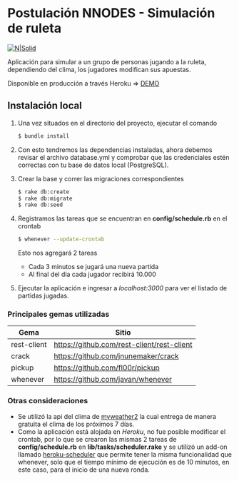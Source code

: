 # Postulación NNODES - Simulación de ruleta

[![N|Solid](https://scontent.fsst1-1.fna.fbcdn.net/v/t1.0-9/18520009_290517828038103_7385027949880136848_n.jpg?oh=c7447bf7c361d6ded59ae458299aba6b&oe=59AE6423)](#)

Aplicación para simular a un grupo de personas jugando a la ruleta, dependiendo del clima, los jugadores modifican sus apuestas.

Disponible en producción a través Heroku => [DEMO](https://roulette-app-nnodes.herokuapp.com/)

 ## Instalación local

1. Una vez situados en el directorio del proyecto, ejecutar el comando

    ```sh
    $ bundle install
    ```
2. Con esto tendremos las dependencias instaladas, ahora debemos revisar el archivo database.yml y comprobar que las credenciales estén correctas con tu base de datos local (PostgreSQL).
3. Crear la base y correr las migraciones correspondientes
    ```sh
    $ rake db:create
    $ rake db:migrate
    $ rake db:seed
    ```

4. Registramos las tareas que se encuentran en **config/schedule.rb** en el crontab
    ```sh
    $ whenever --update-crontab
    ```
    Esto nos agregará 2 tareas
    - Cada 3 minutos se jugará una nueva partida
    - Al final del día cada jugador recibirá 10.000
    

5. Ejecutar la aplicación e ingresar a *localhost:3000* para ver el listado de partidas jugadas.
### Principales gemas utilizadas
| Gema | Sitio |
| ------ | ------ |
| rest-client | https://github.com/rest-client/rest-client |
| crack | https://github.com/jnunemaker/crack |
| pickup | https://github.com/fl00r/pickup|
| whenever | https://github.com/javan/whenever |

### Otras consideraciones

- Se utilizó la api del clima de [myweather2](http://www.myweather2.com/developer/) la cual entrega de manera gratuita el clima de los próximos 7 días.
- Como la aplicación está alojada en _Heroku_, no fue posible modificar el crontab, por lo que se crearon las mismas 2 tareas de **config/schedule.rb** en **lib/tasks/scheduler.rake** y se utilizó un add-on llamado [heroku-scheduler](https://devcenter.heroku.com/articles/scheduler) que permite tener la misma funcionalidad que whenever, solo que el tiempo mínimo de ejecución es de 10 minutos, en este caso, para el inicio de una nueva ronda.